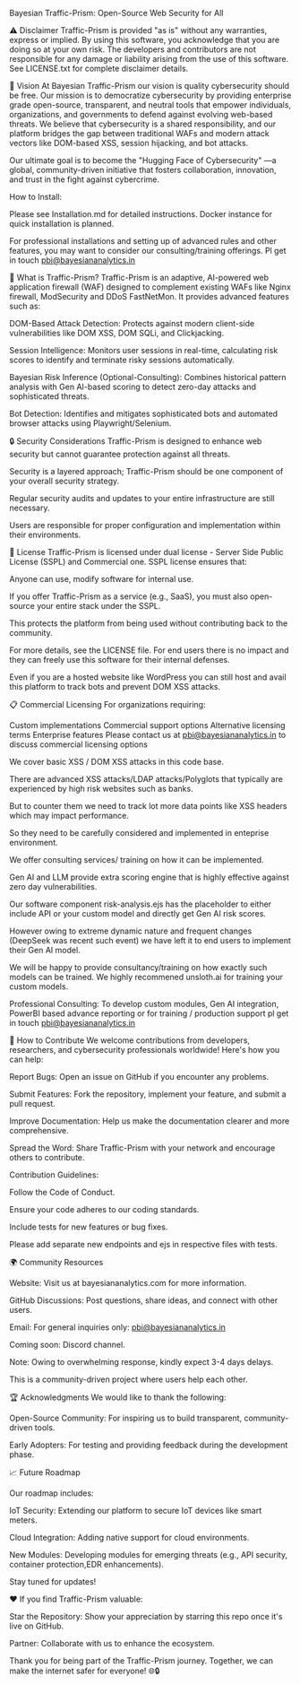 Bayesian Traffic-Prism: Open-Source Web Security for All


⚠️ Disclaimer
Traffic-Prism is provided "as is" without any warranties, express or implied. By using this software, you acknowledge that you are doing so at your own risk. The developers and contributors are not responsible for any damage or liability arising from the use of this software. See LICENSE.txt for complete disclaimer details.

🌟 Vision
At Bayesian Traffic-Prism our vision is quality cybersecurity should be free. Our mission is to democratize cybersecurity by providing enterprise grade open-source, transparent, and neutral tools that empower individuals, organizations, and governments to defend against evolving web-based threats. We believe that cybersecurity is a shared responsibility, and our platform bridges the gap between traditional WAFs and modern attack vectors like DOM-based XSS, session hijacking, and bot attacks.

Our ultimate goal is to become the "Hugging Face of Cybersecurity" —a global, community-driven initiative that fosters collaboration, innovation, and trust in the fight against cybercrime.

How to Install:

Please see Installation.md for detailed instructions. Docker instance for quick installation is planned. 

For professional installations and setting up of advanced rules and other features, you may want to consider our consulting/training offerings. Pl get in touch pbi@bayesiananalytics.in

🚀 What is Traffic-Prism?
Traffic-Prism is an adaptive, AI-powered web application firewall (WAF) designed to complement existing WAFs like Nginx firewall, ModSecurity and DDoS FastNetMon. It provides advanced features such as:

DOM-Based Attack Detection: Protects against modern client-side vulnerabilities like DOM XSS, DOM SQLi, and Clickjacking.

Session Intelligence: Monitors user sessions in real-time, calculating risk scores to identify and terminate risky sessions automatically.

Bayesian Risk Inference (Optional-Consulting): Combines historical pattern analysis with Gen AI-based scoring to detect zero-day attacks and sophisticated threats.

Bot Detection: Identifies and mitigates sophisticated bots and automated browser attacks using Playwright/Selenium.

🔒 Security Considerations
Traffic-Prism is designed to enhance web security but cannot guarantee protection against all threats.

Security is a layered approach; Traffic-Prism should be one component of your overall security strategy.

Regular security audits and updates to your entire infrastructure are still necessary.

Users are responsible for proper configuration and implementation within their environments.

📜 License
Traffic-Prism is licensed under dual license - Server Side Public License (SSPL) and Commercial one. SSPL license ensures that:

Anyone can use, modify software for internal use.

If you offer Traffic-Prism as a service (e.g., SaaS), you must also open-source your entire stack under the SSPL.

This protects the platform from being used without contributing back to the community.

For more details, see the LICENSE file. For end users there is no impact and they can freely use this software for their internal defenses.

Even if you are a hosted website like WordPress you can still host and avail this platform to track bots and prevent DOM XSS attacks.

📋 Commercial Licensing
For organizations requiring:

Custom implementations
Commercial support options
Alternative licensing terms
Enterprise features
Please contact us at pbi@bayesiananalytics.in to discuss commercial licensing options

We cover basic XSS / DOM XSS attacks in this code base. 

There are advanced XSS attacks/LDAP attacks/Polyglots that typically are experienced by high risk websites such as banks.

But to counter them we need to track lot more data points like XSS headers which may impact performance.

So they need to be carefully considered and implemented in enteprise environment. 

We offer consulting services/ training on how it can be implemented.

Gen AI and LLM provide extra scoring engine that is highly effective against zero day vulnerabilities. 

Our software component risk-analysis.ejs has the placeholder to either include API or your custom model and directly get Gen AI risk scores. 

However owing to extreme dynamic nature and frequent changes (DeepSeek was recent such event) we have left it to end users to implement their Gen AI model.

We will be happy to provide consultancy/training on how exactly such models can be trained. We highly recommened unsloth.ai for training your custom models.

Professional Consulting: To develop custom modules, Gen AI integration, PowerBI based advance reporting or for training / production support pl get in touch pbi@bayesiananalytics.in

🤝 How to Contribute
We welcome contributions from developers, researchers, and cybersecurity professionals worldwide! Here's how you can help:

Report Bugs: Open an issue on GitHub if you encounter any problems.

Submit Features: Fork the repository, implement your feature, and submit a pull request.

Improve Documentation: Help us make the documentation clearer and more comprehensive.

Spread the Word: Share Traffic-Prism with your network and encourage others to contribute.

Contribution Guidelines:

Follow the Code of Conduct.

Ensure your code adheres to our coding standards.

Include tests for new features or bug fixes.

Please add separate new endpoints and ejs in respective files with tests.

🌍 Community Resources

Website: Visit us at bayesiananalytics.com for more information.

GitHub Discussions: Post questions, share ideas, and connect with other users.

Email: For general inquiries only: pbi@bayesiananalytics.in

Coming soon: Discord channel.

Note: Owing to overwhelming response, kindly expect 3-4 days delays. 

This is a community-driven project where users help each other.

🏆 Acknowledgments
We would like to thank the following:

Open-Source Community: For inspiring us to build transparent, community-driven tools.

Early Adopters: For testing and providing feedback during the development phase.

📈 Future Roadmap

Our roadmap includes:

IoT Security: Extending our platform to secure IoT devices like smart meters.

Cloud Integration: Adding native support for cloud environments.

New Modules: Developing modules for emerging threats (e.g., API security, container protection,EDR enhancements).

Stay tuned for updates!

❤️ If you find Traffic-Prism valuable:

Star the Repository: Show your appreciation by starring this repo once it's live on GitHub.

Partner: Collaborate with us to enhance the ecosystem.

Thank you for being part of the Traffic-Prism journey. Together, we can make the internet safer for everyone! 
🌐🔒
